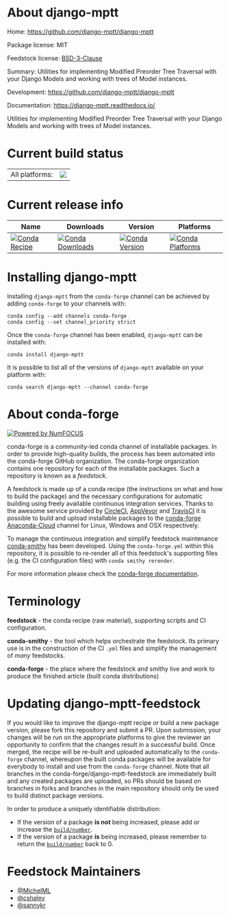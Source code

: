 About django-mptt
=================

Home: https://github.com/django-mptt/django-mptt

Package license: MIT

Feedstock license: [BSD-3-Clause](https://github.com/conda-forge/django-mptt-feedstock/blob/master/LICENSE.txt)

Summary: Utilities for implementing Modified Preorder Tree Traversal with your Django Models and working with trees of Model instances.

Development: https://github.com/django-mptt/django-mptt

Documentation: https://django-mptt.readthedocs.io/

Utilities for implementing Modified Preorder Tree Traversal with your Django Models and working with trees of Model instances.

Current build status
====================


<table><tr><td>All platforms:</td>
    <td>
      <a href="https://dev.azure.com/conda-forge/feedstock-builds/_build/latest?definitionId=3840&branchName=master">
        <img src="https://dev.azure.com/conda-forge/feedstock-builds/_apis/build/status/django-mptt-feedstock?branchName=master">
      </a>
    </td>
  </tr>
</table>

Current release info
====================

| Name | Downloads | Version | Platforms |
| --- | --- | --- | --- |
| [![Conda Recipe](https://img.shields.io/badge/recipe-django--mptt-green.svg)](https://anaconda.org/conda-forge/django-mptt) | [![Conda Downloads](https://img.shields.io/conda/dn/conda-forge/django-mptt.svg)](https://anaconda.org/conda-forge/django-mptt) | [![Conda Version](https://img.shields.io/conda/vn/conda-forge/django-mptt.svg)](https://anaconda.org/conda-forge/django-mptt) | [![Conda Platforms](https://img.shields.io/conda/pn/conda-forge/django-mptt.svg)](https://anaconda.org/conda-forge/django-mptt) |

Installing django-mptt
======================

Installing `django-mptt` from the `conda-forge` channel can be achieved by adding `conda-forge` to your channels with:

```
conda config --add channels conda-forge
conda config --set channel_priority strict
```

Once the `conda-forge` channel has been enabled, `django-mptt` can be installed with:

```
conda install django-mptt
```

It is possible to list all of the versions of `django-mptt` available on your platform with:

```
conda search django-mptt --channel conda-forge
```


About conda-forge
=================

[![Powered by NumFOCUS](https://img.shields.io/badge/powered%20by-NumFOCUS-orange.svg?style=flat&colorA=E1523D&colorB=007D8A)](http://numfocus.org)

conda-forge is a community-led conda channel of installable packages.
In order to provide high-quality builds, the process has been automated into the
conda-forge GitHub organization. The conda-forge organization contains one repository
for each of the installable packages. Such a repository is known as a *feedstock*.

A feedstock is made up of a conda recipe (the instructions on what and how to build
the package) and the necessary configurations for automatic building using freely
available continuous integration services. Thanks to the awesome service provided by
[CircleCI](https://circleci.com/), [AppVeyor](https://www.appveyor.com/)
and [TravisCI](https://travis-ci.com/) it is possible to build and upload installable
packages to the [conda-forge](https://anaconda.org/conda-forge)
[Anaconda-Cloud](https://anaconda.org/) channel for Linux, Windows and OSX respectively.

To manage the continuous integration and simplify feedstock maintenance
[conda-smithy](https://github.com/conda-forge/conda-smithy) has been developed.
Using the ``conda-forge.yml`` within this repository, it is possible to re-render all of
this feedstock's supporting files (e.g. the CI configuration files) with ``conda smithy rerender``.

For more information please check the [conda-forge documentation](https://conda-forge.org/docs/).

Terminology
===========

**feedstock** - the conda recipe (raw material), supporting scripts and CI configuration.

**conda-smithy** - the tool which helps orchestrate the feedstock.
                   Its primary use is in the construction of the CI ``.yml`` files
                   and simplify the management of *many* feedstocks.

**conda-forge** - the place where the feedstock and smithy live and work to
                  produce the finished article (built conda distributions)


Updating django-mptt-feedstock
==============================

If you would like to improve the django-mptt recipe or build a new
package version, please fork this repository and submit a PR. Upon submission,
your changes will be run on the appropriate platforms to give the reviewer an
opportunity to confirm that the changes result in a successful build. Once
merged, the recipe will be re-built and uploaded automatically to the
`conda-forge` channel, whereupon the built conda packages will be available for
everybody to install and use from the `conda-forge` channel.
Note that all branches in the conda-forge/django-mptt-feedstock are
immediately built and any created packages are uploaded, so PRs should be based
on branches in forks and branches in the main repository should only be used to
build distinct package versions.

In order to produce a uniquely identifiable distribution:
 * If the version of a package **is not** being increased, please add or increase
   the [``build/number``](https://docs.conda.io/projects/conda-build/en/latest/resources/define-metadata.html#build-number-and-string).
 * If the version of a package **is** being increased, please remember to return
   the [``build/number``](https://docs.conda.io/projects/conda-build/en/latest/resources/define-metadata.html#build-number-and-string)
   back to 0.

Feedstock Maintainers
=====================

* [@MichelML](https://github.com/MichelML/)
* [@cshaley](https://github.com/cshaley/)
* [@sannykr](https://github.com/sannykr/)

